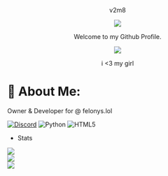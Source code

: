 <p align="center">
 v2m8
<p align="center">
<img src="https://media.discordapp.net/attachments/813341662545313832/813343404507267092/pokemon_pixel.gif">
<p align="center">
    Welcome to my Github Profile.
<p align="center">  
 <img src="https://komarev.com/ghpvc/?username=v2m8&color=151515">
    <p align="center">
     i <3 my girl
</p>
<p align="center">

# 💫 About Me:
Owner & Developer for @ felonys.lol
 
 [![Discord](https://img.shields.io/badge/Discord-%237289DA.svg?logo=discord&logoColor=white)](https://discord.gg/tied) 
![Python](https://img.shields.io/badge/python-3670A0?style=flat&logo=python&logoColor=ffdd54) ![HTML5](https://img.shields.io/badge/html5-%23E34F26.svg?style=flat&logo=html5&logoColor=white)
- Stats
 
![](https://github-readme-stats.vercel.app/api?username=v2m8&theme=dark&hide_border=false&include_all_commits=true&count_private=false)<br/>
![](https://github-readme-streak-stats.herokuapp.com/?user=v2m8&theme=dark&hide_border=false)<br/>
![](https://github-readme-stats.vercel.app/api/top-langs/?username=v2m8&theme=dark&hide_border=false&include_all_commits=true&count_private=false&layout=compact)

<!--
**v2m8/v2m8** is a ✨ _special_ ✨ repository because its `README.md` (this file) appears on your GitHub profile.

Here are some ideas to get you started:

- 🔭 I’m currently working on ...
- 🌱 I’m currently learning ...
- 👯 I’m looking to collaborate on ...
- 🤔 I’m looking for help with ...
- 💬 Ask me about ...
- 📫 How to reach me: ...
- 😄 Pronouns: ...
- ⚡ Fun fact: ...
-->
